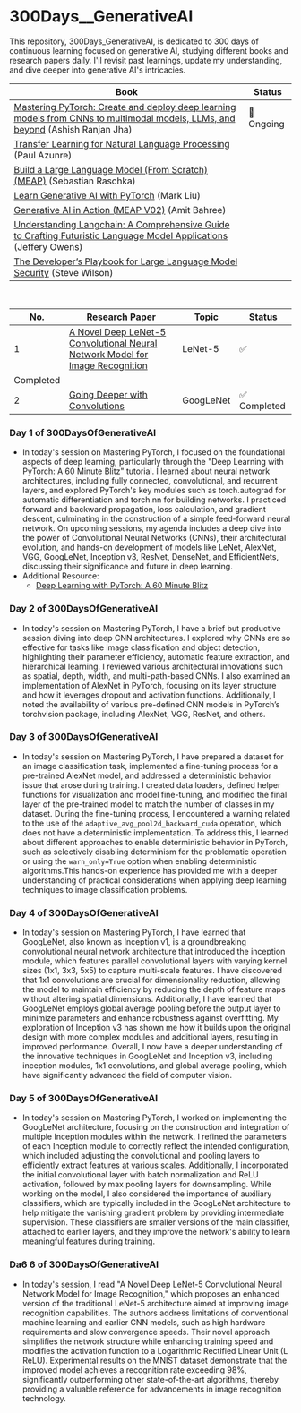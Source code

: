 # 300Days__GenerativeAI
This repository, 300Days_GenerativeAI, is dedicated to 300 days of continuous learning focused on generative AI, studying different books and research papers daily. I'll revisit past learnings, update my understanding, and dive deeper into generative AI's intricacies.


| Book | Status |
|------|--------|
| [Mastering PyTorch: Create and deploy deep learning models from CNNs to multimodal models, LLMs, and beyond](https://www.amazon.com/Mastering-PyTorch-powerful-learning-architectures-dp-1801074305/dp/1801074305/ref=dp_ob_title_bk) (Ashish Ranjan Jha) | 🔄 Ongoing |
| [Transfer Learning for Natural Language Processing](https://www.amazon.com/Transfer-Learning-Natural-Language-Processing/dp/1617297267) (Paul Azunre) |      |    |
| [Build a Large Language Model (From Scratch) (MEAP)](https://www.amazon.com/Build-Large-Language-Model-Scratch/dp/1633437167/ref=sr_1_1?s=books&sr=1-1) (Sebastian Raschka) |      |    |
| [Learn Generative AI with PyTorch](https://www.amazon.com/Learn-Generative-PyTorch-Mark-Liu/dp/1633436462/ref=sr_1_1?s=books&sr=1-1) (Mark Liu) |      |    |
| [Generative AI in Action (MEAP V02)](https://www.amazon.com/Generative-AI-Action-MEAP-V02/dp/B08F5FX8M7) (Amit Bahree) |      |    |
| [Understanding Langchain: A Comprehensive Guide to Crafting Futuristic Language Model Applications](https://www.amazon.com/Understanding-Langchain-Comprehensive-Futuristic-Applications-ebook/dp/B0CLRPF596/ref=sr_1_1?s=books&sr=1-1) (Jeffery Owens) |      |    |
| [The Developer’s Playbook for Large Language Model Security](https://www.amazon.com/Developers-Playbook-Large-Language-Security/dp/109816220X) (Steve Wilson) |      |    |

<br>

| No. | Research Paper | Topic                        | Status    |
|-----|----------------|------------------------------|-----------|
| 1   | [A Novel Deep LeNet-5 Convolutional Neural Network Model for Image Recognition](http://elib.mi.sanu.ac.rs/files/journals/csis/58/csisn58p1463-1480.pdf) | LeNet-5 | ✅
     Completed |
| 2   | [Going Deeper with Convolutions](https://arxiv.org/pdf/1409.4842) | GoogLeNet | ✅ Completed |


### Day 1 of 300DaysOfGenerativeAI
- In today's session on Mastering PyTorch, I focused on the foundational aspects of deep learning, particularly through the "Deep Learning with PyTorch: A 60 Minute Blitz" tutorial. I learned about neural network architectures, including fully connected, convolutional, and recurrent layers, and explored PyTorch's key modules such as torch.autograd for automatic differentiation and torch.nn for building networks. I practiced forward and backward propagation, loss calculation, and gradient descent, culminating in the construction of a simple feed-forward neural network. On upcoming sessions, my agenda includes a deep dive into the power of Convolutional Neural Networks (CNNs), their architectural evolution, and hands-on development of models like LeNet, AlexNet, VGG, GoogLeNet, Inception v3, ResNet, DenseNet, and EfficientNets, discussing their significance and future in deep learning.
- Additional Resource:
  - [Deep Learning with PyTorch: A 60 Minute Blitz](https://pytorch.org/tutorials/beginner/deep_learning_60min_blitz.html)

### Day 2 of 300DaysOfGenerativeAI
- In today's session on Mastering PyTorch, I have a brief but productive session diving into deep CNN architectures. I explored why CNNs are so effective for tasks like image classification and object detection, highlighting their parameter efficiency, automatic feature extraction, and hierarchical learning. I reviewed various architectural innovations such as spatial, depth, width, and multi-path-based CNNs. I also examined an implementation of AlexNet in PyTorch, focusing on its layer structure and how it leverages dropout and activation functions. Additionally, I noted the availability of various pre-defined CNN models in PyTorch’s torchvision package, including AlexNet, VGG, ResNet, and others.

### Day 3 of 300DaysOfGenerativeAI
- In today's session on Mastering PyTorch, I have prepared a dataset for an image classification task, implemented a fine-tuning process for a pre-trained AlexNet model, and addressed a deterministic behavior issue that arose during training. I created data loaders, defined helper functions for visualization and model fine-tuning, and modified the final layer of the pre-trained model to match the number of classes in my dataset. During the fine-tuning process, I encountered a warning related to the use of the `adaptive_avg_pool2d_backward_cuda` operation, which does not have a deterministic implementation. To address this, I learned about different approaches to enable deterministic behavior in PyTorch, such as selectively disabling determinism for the problematic operation or using the `warn_only=True` option when enabling deterministic algorithms.This hands-on experience has provided me with a deeper understanding of practical considerations when applying deep learning techniques to image classification problems.

### Day 4 of 300DaysOfGenerativeAI
- In today's session on Mastering PyTorch, I have learned that GoogLeNet, also known as Inception v1, is a groundbreaking convolutional neural network architecture that introduced the inception module, which features parallel convolutional layers with varying kernel sizes (1x1, 3x3, 5x5) to capture multi-scale features. I have discovered that 1x1 convolutions are crucial for dimensionality reduction, allowing the model to maintain efficiency by reducing the depth of feature maps without altering spatial dimensions. Additionally, I have learned that GoogLeNet employs global average pooling before the output layer to minimize parameters and enhance robustness against overfitting. My exploration of Inception v3 has shown me how it builds upon the original design with more complex modules and additional layers, resulting in improved performance. Overall, I now have a deeper understanding of the innovative techniques in GoogLeNet and Inception v3, including inception modules, 1x1 convolutions, and global average pooling, which have significantly advanced the field of computer vision.

### Day 5 of 300DaysOfGenerativeAI
- In today's session on Mastering PyTorch, I worked on implementing the GoogLeNet architecture, focusing on the construction and integration of multiple Inception modules within the network. I refined the parameters of each Inception module to correctly reflect the intended configuration, which included adjusting the convolutional and pooling layers to efficiently extract features at various scales. Additionally, I incorporated the initial convolutional layer with batch normalization and ReLU activation, followed by max pooling layers for downsampling. While working on the model, I also considered the importance of auxiliary classifiers, which are typically included in the GoogLeNet architecture to help mitigate the vanishing gradient problem by providing intermediate supervision. These classifiers are smaller versions of the main classifier, attached to earlier layers, and they improve the network's ability to learn meaningful features during training.

### Da6 6 of 300DaysOfGenerativeAI
- In today's session, I read "A Novel Deep LeNet-5 Convolutional Neural Network Model for Image Recognition," which proposes an enhanced version of the traditional LeNet-5 architecture aimed at improving image recognition capabilities. The authors address limitations of conventional machine learning and earlier CNN models, such as high hardware requirements and slow convergence speeds. Their novel approach simplifies the network structure while enhancing training speed and modifies the activation function to a Logarithmic Rectified Linear Unit (L ReLU). Experimental results on the MNIST dataset demonstrate that the improved model achieves a recognition rate exceeding 98%, significantly outperforming other state-of-the-art algorithms, thereby providing a valuable reference for advancements in image recognition technology.


